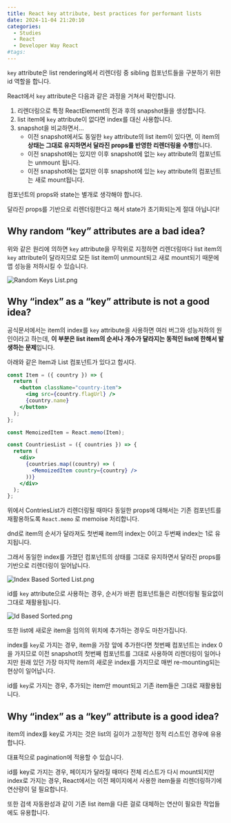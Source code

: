 ```yaml
---
title: React key attribute, best practices for performant lists
date: 2024-11-04 21:20:10
categories:
  - Studies
  - React
  - Developer Way React
#tags:
---
```

`key` attribute은 list rendering에서 리렌더링 중 sibling 컴포넌트들을 구분하기 위한 id 역할을 합니다.

React에서 `key` attribute은 다음과 같은 과정을 거쳐서 확인합니다.

1. 리렌더링으로 특정 ReactElement의 전과 후의 snapshot들을 생성합니다.
2. list item에 `key` attribute이 없다면 index를 대신 사용합니다.
3. snapshot을 비교하면서…
    - 이전 snapshot에서도 동일한 `key` attribute의 list item이 있다면, 이 item의 **상태는 그대로 유지하면서 달라진 props를 반영한 리렌더링을 수행**합니다.
    - 이전 snapshot에는 있지만 이후 snapshot에 없는 `key` attribute의 컴포넌트는 unmount 됩니다.
    - 이전 snapshot에는 없지만 이후 snapshot에 있는 `key` attribute의 컴포넌트는 새로 mount됩니다.

컴포넌트의 props와 state는 별개로 생각해야 합니다.

달라진 props를 기반으로 리렌더링한다고 해서 state가 초기화되는게 절대 아닙니다!

## Why random “key” attributes are a bad idea?

위와 같은 원리에 의하면 `key` attribute을 무작위로 지정하면 리렌더링마다 list item의 `key` attribute이 달라지므로 모든 list item이 unmount되고 새로 mount되기 때문에 앱 성능을 저하시킬 수 있습니다.

![Random Keys List.png](/images/random_keys_list.png)

## Why “index” as a “key” attribute is not a good idea?

공식문서에서는 item의 index를 `key` attribute을 사용하면 여러 버그와 성능저하의 원인이라고 하는데, **이 부분은 list item의 순서나 개수가 달라지는 동적인 list에 한해서 발생하는 문제**입니다.

아래와 같은 Item과 List 컴포넌트가 있다고 합시다.

```jsx
const Item = ({ country }) => {
  return (
    <button className="country-item">
      <img src={country.flagUrl} />
      {country.name}
    </button>
  );
};
```

```jsx
const MemoizedItem = React.memo(Item);

const CountriesList = ({ countries }) => {
  return (
    <div>
      {countries.map((country) => (
        <MemoizedItem country={country} />
      ))}
    </div>
  );
};
```

위에서 ContriesList가 리렌더링될 때마다 동일한 props에 대해서는 기존 컴포넌트를 재활용하도록 `React.memo` 로 memoise 처리합니다.

dnd로 item의 순서가 달라져도 첫번째 item의 index는 0이고 두번째 index는 1로 유지됩니다.

그래서 동일한 index를 가졌던 컴포넌트의 상태를 그대로 유지하면서 달라진 props를 기반으로 리렌더링이 일어납니다.

![Index Based Sorted List.png](/images/index_based_sorted_list.png)

id를 `key` attribute으로 사용하는 경우, 순서가 바뀐 컴포넌트들은 리렌더링될 필요없이 그대로 재활용됩니다.

![Id Based Sorted.png](/images/id_based_sorted.png)

또한 list에 새로운 item을 임의의 위치에 추가하는 경우도 마찬가집니다.

index를 `key`로 가지는 경우, item을 가장 앞에 추가한다면 첫번째 컴포넌트는 index 0을 가지므로 이전 snapshot의 첫번째 컴포넌트를 그대로 사용하여 리렌더링이 일어나지만 원래 있던 가장 마지막 item의 새로운 index를 가지므로 매번 re-mounting되는 현상이 일어납니다.

id를 `key`로 가지는 경우, 추가되는 item만 mount되고 기존 item들은 그대로 재활용됩니다.

## Why “index” as a “key” attribute is a good idea?

item의 index를 key로 가지는 것은 list의 길이가 고정적인 정적 리스트인 경우에 유용합니다.

대표적으로 pagination에 적용할 수 있습니다.

id를 key로 가지는 경우, 페이지가 달라질 때마다 전체 리스트가 다시 mount되지만 index로 가지는 경우, React에서는 이전 페이지에서 사용한 item들을 리렌더링하기에 연산량이 덜 필요합니다.

또한 검색 자동완성과 같이 기존 list item을 다른 걸로 대체하는 연산이 필요한 작업들에도 유용합니다.
